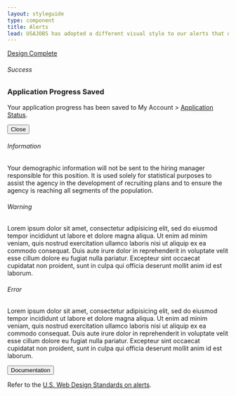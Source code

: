 ```yaml
---
layout: styleguide
type: component
title: Alerts
lead: USAJOBS has adopted a different visual style to our alerts that deviate from the U.S. Web Design Standards.
---
```


<a href="{{ site.baseurl }}/getting-started/#maturity" class="usa-label maturity design_complete">
  Design Complete
</a>

<div class="preview">
  <h6 class="usa-heading-alt">Success</h6>
  <div class="usa-alert usajobs-alert usajobs-alert--success" role="alert">
    <div class="usajobs-alert__figure">
      <div class="usajobs-alert__icon">
      </div>
    </div>
    <div class="usajobs-alert__body">
      <h3 class="usa-alert-heading">
        Application Progress Saved
      </h3>
      <p class="usa-alert-text">
        Your application progress has been saved to My Account > <a href="#app_status">Application Status</a>.
      </p>
    </div>
    <button class="usajobs-alert__close" data-behavior="alert.close" >
      <span class="usajobs-assistive-text">Close</span>
    </button>
  </div>

  <h6 class="usa-heading-alt">Information</h6>
  <div class="usa-alert usajobs-alert usajobs-alert--info" role="alert">
    <div class="usajobs-alert__figure">
      <div class="usajobs-alert__icon">
      </div>
    </div>
    <div class="usajobs-alert__body">
      <p class="usa-alert-text">
        Your demographic information will not be sent to the hiring manager responsible for this position. It is used solely for statistical purposes to assist the agency in the development of recruiting plans and to ensure the agency is reaching all segments of the population.
      </p>
    </div>
  </div>

  <h6 class="usa-heading-alt">Warning</h6>
  <div class="usa-alert usajobs-alert usajobs-alert--warning" role="alert">
    <div class="usajobs-alert__figure">
      <div class="usajobs-alert__icon">
      </div>
    </div>
    <div class="usajobs-alert__body">
      <p class="usa-alert-text">
        Lorem ipsum dolor sit amet, consectetur adipisicing elit, sed do eiusmod
        tempor incididunt ut labore et dolore magna aliqua. Ut enim ad minim veniam,
        quis nostrud exercitation ullamco laboris nisi ut aliquip ex ea commodo
        consequat. Duis aute irure dolor in reprehenderit in voluptate velit esse
        cillum dolore eu fugiat nulla pariatur. Excepteur sint occaecat cupidatat non
        proident, sunt in culpa qui officia deserunt mollit anim id est laborum.
      </p>
    </div>
  </div>

  <h6 class="usa-heading-alt">Error</h6>
  <div class="usa-alert usajobs-alert usajobs-alert--error" role="alert">
    <div class="usajobs-alert__figure">
      <div class="usajobs-alert__icon">
      </div>
    </div>
    <div class="usajobs-alert__body">
      <p class="usa-alert-text">
        Lorem ipsum dolor sit amet, consectetur adipisicing elit, sed do eiusmod
        tempor incididunt ut labore et dolore magna aliqua. Ut enim ad minim veniam,
        quis nostrud exercitation ullamco laboris nisi ut aliquip ex ea commodo
        consequat. Duis aute irure dolor in reprehenderit in voluptate velit esse
        cillum dolore eu fugiat nulla pariatur. Excepteur sint occaecat cupidatat non
        proident, sunt in culpa qui officia deserunt mollit anim id est laborum.
      </p>
    </div>
  </div>
</div>

<div class="usa-accordion-bordered usa-accordion-docs">
  <button class="usa-button-unstyled usa-accordion-button"
      aria-expanded="true" aria-controls="collapsible-0">
    Documentation
  </button>
  <div id="collapsible-0" aria-hidden="false" class="usa-accordion-content">
    <p>Refer to the <a href="https://playbook.cio.gov/designstandards/alerts/">U.S. Web Design Standards on alerts</a>.
  </div>
</div>

